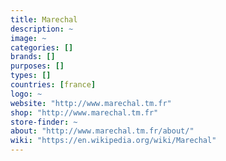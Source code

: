 ```yaml
---
title: Marechal
description: ~
image: ~
categories: []
brands: []
purposes: []
types: []
countries: [france]
logo: ~
website: "http://www.marechal.tm.fr"
shop: "http://www.marechal.tm.fr"
store-finder: ~
about: "http://www.marechal.tm.fr/about/"
wiki: "https://en.wikipedia.org/wiki/Marechal"
---
```

